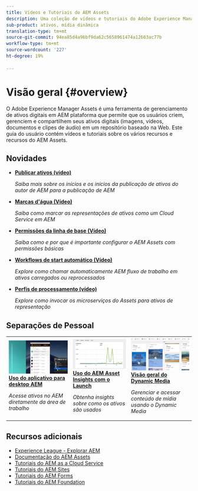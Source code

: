 ```yaml
---
title: Vídeos e Tutoriais do AEM Assets
description: Uma coleção de vídeos e tutoriais do Adobe Experience Manager Assets
sub-product: ativos, mídia dinâmica
translation-type: tm+mt
source-git-commit: 94ea85d4a96bf9da62c5658961474a12663ac77b
workflow-type: tm+mt
source-wordcount: '227'
ht-degree: 19%

---
```



# Visão geral {#overview}

O Adobe Experience Manager Assets é uma ferramenta de gerenciamento de ativos digitais em AEM plataforma que permite que os usuários criem, gerenciem e compartilhem seus ativos digitais (imagens, vídeos, documentos e clipes de áudio) em um repositório baseado na Web. Este guia do usuário contém vídeos e tutoriais sobre os vários recursos e recursos do AEM Assets.

## Novidades


* **[Publicar ativos (vídeo)](./sharing/publish.md)**

   *Saiba mais sobre os inícios e os inícios da publicação de ativos do autor de AEM para a publicação de AEM*

* **[Marcas d&#39;água (Vídeo)](./advanced/watermarks.md)**

   *Saiba como marcar as representações de ativos como um Cloud Service em AEM*

* **[Permissões da linha de base (Vídeo)](./configuring/baseline-permissions.md)**

   *Saiba como e por que é importante configurar o AEM Assets com permissões básicas*

* **[Workflows de start automático (Vídeo)](./configuring/auto-start-workflows.md)**

   *Explore como chamar automaticamente AEM fluxo de trabalho em ativos carregados ou reprocessados*

* **[Perfis de processamento (vídeo)](./configuring/processing-profiles.md)**

   *Explore como invocar os microserviços do Assets para ativos de representação*

## Separações de Pessoal

<table>
<td>
   <a href="./creative-workflows/aem-desktop-app.md">
   <img alt="Tags inteligentes aprimoradas" src="./assets/overview/desktop-app.png" />
   </a>
   <div>
      <a href="./creative-workflows/aem-desktop-app.md">
      <strong>Uso do aplicativo para desktop AEM</strong>
      </a>
   </div>
   <p>
      <em>Acesse ativos no AEM diretamente da área de trabalho</em>
   </p>
</td>
<td>
   <a href="./advanced/asset-insights-launch-tutorial.md">
   <img alt="AEM Assets Insights" src="./assets/overview/asset-insights.png"/>
   </a>
   <div>
      <a href="./advanced/asset-insights-launch-tutorial.md">
      <strong>Uso do AEM Asset Insights com o Launch</strong>
      </a>
   </div>
   <p>
      <em>Obtenha insights sobre como os ativos são usados</em>
   <p>
</td>
<td>
   <a href="./dynamic-media/dynamic-media-overview-feature-video-use.md">
   <img alt="Visão geral do Dynamic Media" src="./assets/overview/dynamic-media.png" />
   </a>
   <div>
      <a href="./dynamic-media/dynamic-media-overview-feature-video-use.md">
      <strong>Visão geral do Dynamic Media</strong>
      </a>
   </div>
   <p>
      <em>Gerenciar e acessar conteúdo de mídia usando o Dynamic Media</em>
   <p>
</td>
</table>

## Recursos adicionais

* [Experience League - Explorar AEM](https://experienceleague.adobe.com/#recommended/solutions/experience-manager)
* [Documentação do AEM Assets](https://helpx.adobe.com/experience-manager/6-5/assets/user-guide.html)
* [Tutoriais do AEM as a Cloud Service](/help/cloud-service/overview.md)
* [Tutoriais do AEM Sites](/help/sites/overview.md)
* [Tutoriais do AEM Forms](/help/forms/overview.md)
* [Tutoriais do AEM Foundation](/help/foundation/overview.md)
